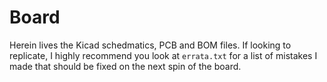# Board

Herein lives the Kicad schedmatics, PCB and BOM files.  If looking to replicate, I highly recommend you look at `errata.txt` for a list of mistakes I made that should be fixed on the next spin of the board.